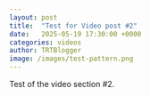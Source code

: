 ```yaml
---
layout: post
title:  "Test for Video post #2"
date:   2025-05-19 17:30:00 +0000
categories: videos
author: TRTBlogger
image: /images/test-pattern.png
---
```

Test of the video section #2.<!--more-->
